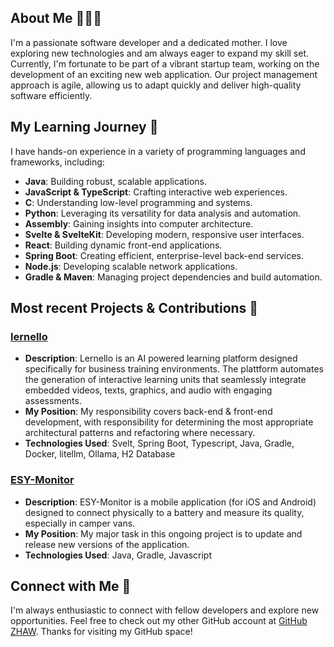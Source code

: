## About Me 🙋🏼‍♀️

I'm a passionate software developer and a dedicated mother. I love exploring new technologies and am always eager to expand my skill set. Currently, I'm fortunate to be part of a vibrant startup team, working on the development of an exciting new web application. Our project management approach is agile, allowing us to adapt quickly and deliver high-quality software efficiently.

## My Learning Journey 🌱

I have hands-on experience in a variety of programming languages and frameworks, including:
-   **Java**: Building robust, scalable applications.
-   **JavaScript & TypeScript**: Crafting interactive web experiences.
-   **C**: Understanding low-level programming and systems.
-   **Python**: Leveraging its versatility for data analysis and automation.
-   **Assembly**: Gaining insights into computer architecture.
-   **Svelte & SvelteKit**: Developing modern, responsive user interfaces.
-   **React**: Building dynamic front-end applications.
-   **Spring Boot**: Creating efficient, enterprise-level back-end services.
-   **Node.js**: Developing scalable network applications.
-   **Gradle & Maven**: Managing project dependencies and build automation.

## Most recent Projects & Contributions 🚀

### [lernello](https://github.com/nova-omnia/lernello)

-  **Description**: Lernello is an AI powered learning platform designed specifically for business training environments. The plattform automates the generation of interactive learning units that seamlessly integrate embedded videos, texts, graphics, and audio with engaging assessments.
-  **My Position**: My responsibility covers back-end & front-end development, with responsibility for determining the most appropriate architectural patterns and refactoring where necessary.
-  **Technologies Used**: Svelt, Spring Boot, Typescript, Java, Gradle, Docker, litellm, Ollama, H2 Database

### [ESY-Monitor](https://github.com/michaljohnson/ESYMonitor)

-  **Description**: ESY-Monitor is a mobile application (for iOS and Android) designed to connect physically to a battery and measure its quality, especially in camper vans.
-  **My Position**: My major task in this ongoing project is to update and release new versions of the application.
-  **Technologies Used**: Java, Gradle, Javascript

## Connect with Me 🤝
I'm always enthusiastic to connect with fellow developers and explore new opportunities. Feel free to check out my other GitHub account at [GitHub ZHAW](https://github.zhaw.ch/johnsmic).
Thanks for visiting my GitHub space!
